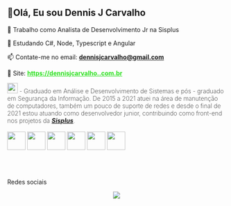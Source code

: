 ## 👋Olá, Eu sou Dennis J Carvalho

🔭 Trabalho como Analista de Desenvolvimento Jr na Sisplus
 
🌱 Estudando C#, Node, Typescript e Angular
 
📫 Contate-me no email: <strong style="color: #2AE01D">dennisjcarvalho@gmail.com</strong>
 
🔗 Site: <a href="https://dennisjcarvalho..com.br" style="color: #2AE01D"><strong>https://dennisjcarvalho..com.br</strong></a>
 
<div style="font-weight: 200">
 <img src="https://user-images.githubusercontent.com/31069368/171664021-1dab67ff-294d-4dc7-97c7-c2a02d7b4054.png" width="24" height="24" /> - 
 Graduado em Análise e Desenvolvimento de Sistemas e pós - graduado em Segurança da Informação. De 2015 a 2021 atuei na área de manutenção de computadores, também um pouco de suporte de redes e desde o final de 2021 estou atuando como desenvolvedor junior, contribuindo como front-end nos projetos da <a href="https://github.com/SisplusTI"><strong><i>Sisplus</i></strong></a>.
</div>
 
<br>
 
<div style="display: inline-block">
  <img src="https://cdn.jsdelivr.net/gh/devicons/devicon/icons/html5/html5-original.svg" width="42" height="42" />
  <img src="https://cdn.jsdelivr.net/gh/devicons/devicon/icons/css3/css3-original.svg" width="42" height="42" />        
  <img src="https://cdn.jsdelivr.net/gh/devicons/devicon/icons/javascript/javascript-original.svg" width="42" height="42" />
  <img src="https://cdn.jsdelivr.net/gh/devicons/devicon/icons/nodejs/nodejs-original.svg" width="42" height="42" />
  <img src="https://cdn.jsdelivr.net/gh/devicons/devicon/icons/csharp/csharp-original.svg" width="42" height="42" />
  <img src="https://cdn.jsdelivr.net/gh/devicons/devicon/icons/mysql/mysql-original.svg" width="42" height="42"/>
</div>
 
 <br><br>
 
 Redes sociais
 
 <div style="display: flex; flex-flow: row wrap; justify-content: center">
  <a href="https://www.linkedin.com/in/dennisjcarvalho/"><img src="https://img.shields.io/badge/LinkedIn-0077B5?style=for-the-badge&logo=linkedin&logoColor=white"></a>
 </div>
